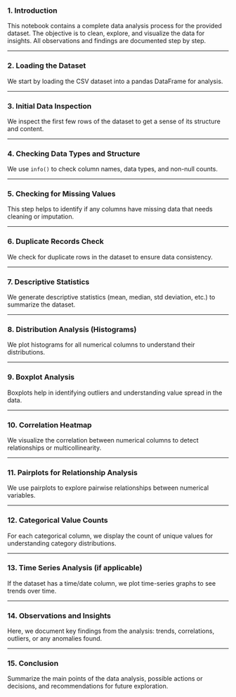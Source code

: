 ### 1. **Introduction**
This notebook contains a complete data analysis process for the provided dataset. The objective is to clean, explore, and visualize the data for insights. All observations and findings are documented step by step.

---

### 2. **Loading the Dataset**
We start by loading the CSV dataset into a pandas DataFrame for analysis.

---

### 3. **Initial Data Inspection**
We inspect the first few rows of the dataset to get a sense of its structure and content.

---

### 4. **Checking Data Types and Structure**
We use `info()` to check column names, data types, and non-null counts.

---

### 5. **Checking for Missing Values**
This step helps to identify if any columns have missing data that needs cleaning or imputation.

---

### 6. **Duplicate Records Check**
We check for duplicate rows in the dataset to ensure data consistency.

---

### 7. **Descriptive Statistics**
We generate descriptive statistics (mean, median, std deviation, etc.) to summarize the dataset.

---

### 8. **Distribution Analysis (Histograms)**
We plot histograms for all numerical columns to understand their distributions.

---

### 9. **Boxplot Analysis**
Boxplots help in identifying outliers and understanding value spread in the data.

---

### 10. **Correlation Heatmap**
We visualize the correlation between numerical columns to detect relationships or multicollinearity.

---

### 11. **Pairplots for Relationship Analysis**
We use pairplots to explore pairwise relationships between numerical variables.

---

### 12. **Categorical Value Counts**
For each categorical column, we display the count of unique values for understanding category distributions.

---

### 13. **Time Series Analysis (if applicable)**
If the dataset has a time/date column, we plot time-series graphs to see trends over time.

---

### 14. **Observations and Insights**
Here, we document key findings from the analysis: trends, correlations, outliers, or any anomalies found.

---

### 15. **Conclusion**
Summarize the main points of the data analysis, possible actions or decisions, and recommendations for future exploration.

